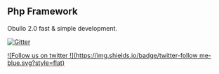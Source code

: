 ## Php Framework

Obullo 2.0 fast & simple development.

[![Gitter](https://badges.gitter.im/Join%20Chat.svg)](https://gitter.im/obullo/framework?utm_source=badge&utm_medium=badge&utm_campaign=pr-badge&utm_content=badge)

[![Follow us on twitter !](https://img.shields.io/badge/twitter-follow me-blue.svg?style=flat)](http//twitter.com/obullo)

